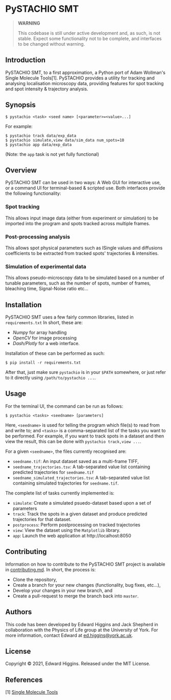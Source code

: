 # PySTACHIO SMT

> **WARNING**
> 
> This codebase is still under active development and, as such, is not stable.
> Expect some functionality not to be complete, and interfaces to be changed
> without warning.

## Introduction
PySTACHIO SMT, to a first approximation, a Python port of Adam Wollman's Single
Molecule Tools[1]. PySTACHIO provides a utility for tracking and analysing
localisation microscopy data, providing features for spot tracking and spot
intensity & trajectory analysis.

## Synopsis
```{bash}
$ pystachio <task> <seed name> [<parameter>=<value>...]
```

For example:
```{bash}
$ pystachio track data/exp_data
$ pystachio simulate,view data/sim_data num_spots=10
$ pystachio app data/exp_data
```
(Note: the `app` task is not yet fully functional)

## Overview
PySTACHIO SMT can be used in two ways: A Web GUI for interactive use, or a
command UI for terminal-based & scripted use. Both interfaces provide the
following functionality:

### Spot tracking
This allows input image data (either from experiment or simulation) to be
imported into the program and spots tracked across multiple frames.

### Post-processing analysis
This allows spot physical parameters such as ISingle values and diffusions
coefficients to be extracted from tracked spots' trajectories & intensities.

### Simulation of experimental data
This allows pseudo-microscopy data to be simulated based on a number of
tunable parameters, such as the number of spots, number of frames, bleaching
time, Signal-Noise ratio etc...

## Installation
PySTACHIO SMT uses a few fairly common libraries, listed in `requirements.txt`
In short, these are:
- *Numpy* for array handling
- *OpenCV* for image processing
- *Dash/Plotly* for a web interface.

Installation of these can be performed as such:
```{bash}
$ pip install -r requirements.txt
```

After that, just make sure `pystachio` is in your `$PATH` somewhere, or just refer
to it directly using `/path/to/pystachio ...`.

## Usage

For the terminal UI, the command can be run as follows:
```{bash}
$ pystachio <tasks> <seedname> [parameters]
```

Here, `<seedname>` is used for telling the program which file(s) to read from
and write to; and `<tasks>` is a comma-separated list of the tasks you want to
be performed.  For example, if you want to track spots in a dataset and then
view the result, this can be done with `pystachio track,view ...`. 

For a given `<seedname>`, the files currently recognised are:
- `seedname.tif`: An input dataset saved as a multi-frame TIFF,
- `seedname_trajectories.tsv`: A tab-separated value list containing predicted trajectories for `seedname.tif`
- `seedname_simulated_trajectories.tsv`: A tab-separated value list containing simulated trajectories for  `seedname.tif`.

The complete list of tasks currently implemented is:
- `simulate`: Create a simulated psuedo-dataset based upon a set of parameters
- `track`: Track the spots in a given dataset and produce predicted trajectories for that dataset.
- `postprocess`: Perform postprocessing on tracked trajectories
- `view`: View the dataset using the `Matplotlib` library.
- `app`: Launch the web application at http://localhost:8050


## Contributing

Information on how to contribute to the PySTACHIO SMT project is available in
[contributing.md](doc/contributing.md). In short, the process is:
- Clone the repository,
- Create a branch for your new changes (functionality, bug fixes, etc...),
- Develop your changes in your new branch, and
- Create a pull-request to merge the branch back into `master`.

## Authors

This code has been developed by Edward Higgins and Jack Shepherd in
collaboration with the Physics of Life group at the University of York. For more
information, contact Edward at [ed.higgins@york.ac.uk](ed.higgins@york.ac.uk).

## License

Copyright © 2021, Edward Higgins. Released under the MIT License.

## References
[1] [Single Molecule Tools](https://awollman.github.io/single-molecule-tools/)
